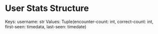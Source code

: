 # User Stats Structure

Keys: username: str
Values: Tuple(encounter-count: int, correct-count: int, first-seen: timedata, last-seen: timedate)
